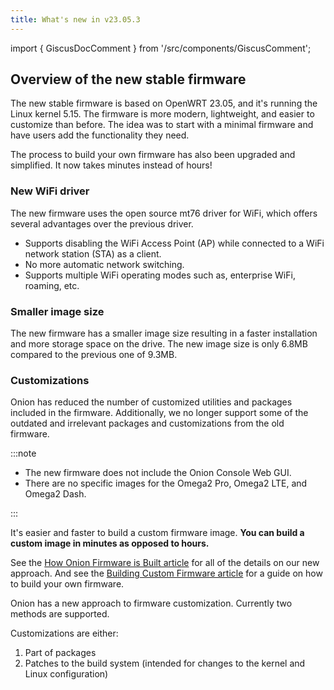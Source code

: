 ```yaml
---
title: What's new in v23.05.3
---
```

import { GiscusDocComment } from '/src/components/GiscusComment';

## Overview of the new stable firmware

The new stable firmware is based on OpenWRT 23.05, and it's running the Linux kernel 5.15. The firmware is more modern, lightweight, and easier to customize than before. The idea was to start with a minimal firmware and have users add the functionality they need.

The process to build your own firmware has also been upgraded and simplified. It now takes minutes instead of hours!

### New WiFi driver

The new firmware uses the open source mt76 driver for WiFi, which offers several advantages over the previous driver.

- Supports disabling the WiFi Access Point (AP) while connected to a WiFi network station (STA) as a client.
- No more automatic network switching.
- Supports multiple WiFi operating modes such as, enterprise WiFi, roaming, etc.

### Smaller image size

The new firmware has a smaller image size resulting in a faster installation and more storage space on the drive. The new image size is only 6.8MB compared to the previous one of 9.3MB.

### Customizations

Onion has reduced the number of customized utilities and packages included in the firmware. Additionally, we no longer support some of the outdated and irrelevant packages and customizations from the old firmware.

:::note

- The new firmware does not include the Onion Console Web GUI.
- There are no specific images for the Omega2 Pro, Omega2 LTE, and Omega2 Dash.

:::

It's easier and faster to build a custom firmware image. **You can build a custom image in minutes as opposed to hours.** 

See the [How Onion Firmware is Built article](../firmware/how-onion-builds-firmware.md) for all of the details on our new approach. And see the [Building Custom Firmware article](../firmware/how-to-build-firmware.md) for a guide on how to build your own firmware.

Onion has a new approach to firmware customization. Currently two methods are supported.

Customizations are either:

1. Part of packages
1. Patches to the build system (intended for changes to the kernel and Linux configuration)


<GiscusDocComment />